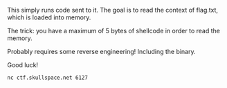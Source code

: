 This simply runs code sent to it. The goal is to read the context of flag.txt,
which is loaded into memory.

The trick: you have a maximum of 5 bytes of shellcode in order to read the
memory.

Probably requires some reverse engineering! Including the binary.

Good luck!

`nc ctf.skullspace.net 6127`
